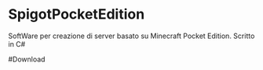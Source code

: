 # SpigotPocketEdition
SoftWare per creazione di server basato su Minecraft Pocket Edition. Scritto in C#

#Download

